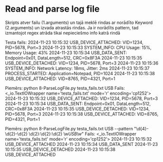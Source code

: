 # Read and parse log file

Skripts atver failu (1.arguments) un tajā meklē rindas ar norādīto Keyword (2.arguments) un izvada atrastās rindas.
Ja ir norādīts pattern, tad izmantojot regex atrāda tikai nepieciešmo info katrā rindā

Testa fails:
2024-11-23 10:15:32 USB_DEVICE_ATTACHED: VID=1234, PID=5678, Port=3
2024-11-23 10:15:33 SYSTEM_INFO: CPU Usage: 15%, Memory Usage: 43%
2024-11-23 10:15:34 USB_DATA_SENT: Endpoint=0x01, DataLength=512, CRC=0x8F3A
2024-11-23 10:15:35 USB_DEVICE_DETACHED: VID=1234, PID=5678, Port=3
2024-11-23 10:15:36 SYSTEM_INFO: Network Latency: 18ms, Jitter: 2ms
2024-11-23 10:15:37 PROCESS_STARTED: Application=Notepad, PID=1024
2024-11-23 10:15:38 USB_DEVICE_ATTACHED: VID=8765, PID=4321, Port=1


Piemērs: python 8-ParseLogFile.py testa_fails.txt USB
Fails: <_io.TextIOWrapper name='testa_fails.txt' mode='r' encoding='cp1252'>
2024-11-23 10:15:32 USB_DEVICE_ATTACHED: VID=1234, PID=5678, Port=3
2024-11-23 10:15:34 USB_DATA_SENT: Endpoint=0x01, DataLength=512, CRC=0x8F3A
2024-11-23 10:15:35 USB_DEVICE_DETACHED: VID=1234, PID=5678, Port=3
2024-11-23 10:15:38 USB_DEVICE_ATTACHED: VID=8765, PID=4321, Port=1

Piemērs: python 8-ParseLogFile.py testa_fails.txt USB --pattern "\d{4}-\d{2}-\d{2} \d{2}:\d{2}:\d{2} \w*USB\w*"
Fails: <_io.TextIOWrapper name='testa_fails.txt' mode='r' encoding='cp1252'>
2024-11-23 10:15:32 USB_DEVICE_ATTACHED
2024-11-23 10:15:34 USB_DATA_SENT
2024-11-23 10:15:35 USB_DEVICE_DETACHED
2024-11-23 10:15:38 USB_DEVICE_ATTACHED
